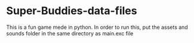 # Super-Buddies-data-files
This is a fun game mede in python.
In order to run this, put the assets and sounds folder in the same directory as main.exc file
